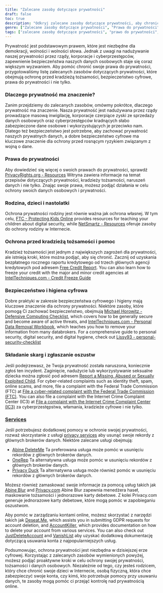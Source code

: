 ```yaml
---
title: "Zalecane zasoby dotyczące prywatności"
draft: false
toc: true
description: "Odkryj zalecane zasoby dotyczące prywatności, aby chronić swoje prawa, rodzinę i dane osobowe, w tym ochronę przed kradzieżą tożsamości, bezpieczeństwo cyfrowe i prawa do prywatności, aby zachować bezpieczeństwo przed cyberprzestępcami i masową inwigilacją."
genre: ["Zalecane zasoby dotyczące prywatności", "Prawa do prywatności", "Ochrona przed kradzieżą tożsamości", "Bezpieczeństwo cyfrowe", "Cyberprzestępcy", "Masowy nadzór", "Ochrona danych osobowych", "Prywatność rodziny", "Prywatność dzieci", "Prywatność nastolatków", "Higiena bezpieczeństwa cyfrowego", "Raport kredytowy", "Zamrożenie kredytu", "Lista kontrolna komputerów defensywnych", "Usuwanie danych osobowych", "Zgłaszanie oszustw", "Usługi ochrony prywatności", "Maskowanie informacji", "Zarządzanie kontem", "Żądania RODO", "Usuwanie konta"]
tags: ["zalecane zasoby dotyczące prywatności", "prawo do prywatności", "Ochrona przed kradzieżą tożsamości", "bezpieczeństwo cyfrowe", "cyberprzestępcy", "masowy nadzór", "dane osobowe", "SimeonOnSecurity", "rodzina", "dzieci", "nastolatki", "higiena bezpieczeństwa cyfrowego", "raport kredytowy", "zamrożenie kredytu", "lista kontrolna komputerów defensywnych", "usuwanie danych osobowych", "składać skargi", "Zgłoś oszustwo", "usługi ochrony prywatności", "informacje o maskowaniu", "zarządzanie kontem", "Wnioski dotyczące RODO", "usunięcie konta", "prywatność online", "ochrona danych", "cyberbezpieczeństwo", "narzędzia ochrony prywatności", "ochrona tożsamości", "bezpieczeństwo online", "bezpieczeństwo danych osobowych"]
---
```


Prywatność jest podstawowym prawem, które jest niezbędne dla demokracji, wolności i wolności słowa. Jednak z uwagi na nadużywanie naszej prywatności przez rządy, korporacje i cyberprzestępców, zapewnienie bezpieczeństwa naszych danych osobowych staje się coraz większym wyzwaniem. Aby pomóc chronić swoje prawa do prywatności, przygotowaliśmy listę zalecanych zasobów dotyczących prywatności, które obejmują ochronę przed kradzieżą tożsamości, bezpieczeństwo cyfrowe, prawa do prywatności i nie tylko.

### Dlaczego prywatność ma znaczenie?

Zanim przejdziemy do zalecanych zasobów, omówmy pokrótce, dlaczego prywatność ma znaczenie. Nasza prywatność jest nadużywana przez rządy prowadzące masową inwigilację, korporacje czerpiące zyski ze sprzedaży danych osobowych oraz cyberprzestępców kradnących słabo zabezpieczone dane osobowe i wykorzystujących je przeciwko nam. Dlatego też bezpieczeństwo jest potrzebne, aby zachować prywatność naszych prywatnych danych, a dobre bezpieczeństwo cyfrowe ma kluczowe znaczenie dla ochrony przed rosnącym ryzykiem związanym z wojną o dane.

### Prawa do prywatności

Aby dowiedzieć się więcej o swoich prawach do prywatności, sprawdź [PrivacyRights.org - Resources](https://privacyrights.org/resources) Witryna zawiera informacje na temat przepisów dotyczących prywatności, kradzieży tożsamości, naruszeń danych i nie tylko. Znając swoje prawa, możesz podjąć działania w celu ochrony swoich danych osobowych i prywatności.

### Rodzina, dzieci i nastolatki

Ochrona prywatności rodziny jest równie ważna jak ochrona własnej. W tym celu, [FTC - Protecting Kids Online](https://www.consumer.ftc.gov/topics/protecting-kids-online) provides resources for teaching your children about digital security, while [NetSmartz - Resources](https://www.missingkids.org/netsmartz/resources) oferuje zasoby do ochrony rodziny w Internecie.

### Ochrona przed kradzieżą tożsamości i pomoc

Kradzież tożsamości jest jednym z największych zagrożeń dla prywatności, ale istnieją kroki, które można podjąć, aby się chronić. Zacznij od uzyskania bezpłatnego rocznego raportu kredytowego od trzech głównych agencji kredytowych pod adresem [Free Credit Report](https://www.annualcreditreport.com/index.action). You can also learn how to freeze your credit with the major and minor credit agencies at [IntelTechniques.com - Credit Freeze Guide](https://inteltechniques.com/data/workbook.pdf)

### Bezpieczeństwo i higiena cyfrowa

Dobre praktyki w zakresie bezpieczeństwa cyfrowego i higieny mają kluczowe znaczenie dla ochrony prywatności. Niektóre zasoby, które pomogą Ci zachować bezpieczeństwo, obejmują [Michael Horowitz - Defensive Computing Checklist](https://defensivecomputingchecklist.com/), which covers how to be generally secure and become aware of active threats, and [IntelTechniques.com - Personal Data Removal Workbook](https://inteltechniques.com/data/workbook.pdf), which teaches you how to remove your information from many databrokers. For a comprehensive guide to personal security, digital security, and digital hygiene, check out [Lissy93 - personal-security-checklist](https://github.com/Lissy93/personal-security-checklist)

### Składanie skarg i zgłaszanie oszustw

Jeśli podejrzewasz, że Twoja prywatność została naruszona, koniecznie zgłoś ten incydent. Zaginięcie, nadużycie lub wykorzystywanie seksualne dziecka można zgłosić pod adresem [Report a Missing, Abused or Sexually Exploited Child](http://www.missingkids.com/Report). For cyber-related complaints such as identity theft, spam, online scams, and more, file a complaint with the Federal Trade Commission (FTC) at [File a cyber-related complaint with the Federal Trade Commission (FTC)](https://www.ftccomplaintassistant.gov/#&panel1-1). You can also file a complaint with the Internet Crime Complaint Center (IC3) at [File a complaint with the Internet Crime Complaint Center (IC3)](https://complaint.ic3.gov/default.aspx?) za cyberprzestępstwa, włamania, kradzieże cyfrowe i nie tylko.

### [Services](https://simeononsecurity.com/recommendations/services/)

Jeśli potrzebujesz dodatkowej pomocy w ochronie swojej prywatności, rozważ skorzystanie z usługi [privacy services](https://simeononsecurity.com/recommendations/services/) aby usunąć swoje rekordy z głównych brokerów danych. Niektóre zalecane usługi obejmują:

- [Abine DeleteMe](https://joindeleteme.com/refer?coupon=RFR-40867-7DWHR4) Ta preferowana usługa może pomóc w usunięciu rekordów z głównych brokerów danych.
- [OneRep](https://onerep.com) Ta alternatywna usługa może pomóc w usunięciu rekordów z głównych brokerów danych.
- [Privacy Duck](https://www.privacyduck.com/) Ta alternatywna usługa może również pomóc w usunięciu rekordów z głównych brokerów danych.

Możesz również zamaskować swoje informacje za pomocą usług takich jak [Abine Blur](https://dnt.abine.com/#/ref_register/pC8ZbvQtt) and [Privacy.com](https://privacy.com/join/SU86Y) Abine Blur zapewnia menedżera haseł, maskowanie tożsamości i jednorazowe karty debetowe. Z kolei Privacy.com generuje jednorazowe karty debetowe, które mogą pomóc w zapobieganiu oszustwom.

Aby pomóc w zarządzaniu kontami online, możesz skorzystać z narzędzi takich jak [Deseat.Me](https://app.deseat.me), which assists you in submitting GDPR requests for account deletion, and [AccountKiller](https://www.accountkiller.com/en), which provides documentation on how to delete your account from various services. You can also check out [JustDeleteAccount](https://www.justdeleteaccount.com/) and [VanishList](https://vanishlist.ml/) aby uzyskać dodatkową dokumentację dotyczącą usuwania konta z najpopularniejszych usług.

Podsumowując, ochrona prywatności jest niezbędna w dzisiejszej erze cyfrowej. Korzystając z zalecanych zasobów wymienionych powyżej, możesz podjąć proaktywne kroki w celu ochrony swojej prywatności, tożsamości i danych osobowych. Niezależnie od tego, czy jesteś rodzicem, który chce chronić swoje dzieci w Internecie, osobą fizyczną, która chce zabezpieczyć swoje konta, czy kimś, kto potrzebuje pomocy przy usuwaniu danych, te zasoby mogą pomóc ci przejąć kontrolę nad prywatnością online.

